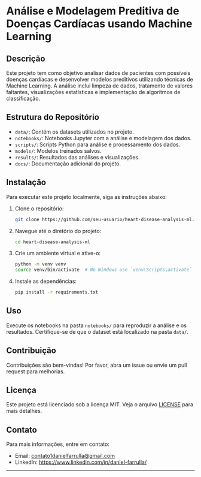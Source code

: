 # Análise e Modelagem Preditiva de Doenças Cardíacas usando Machine Learning

## Descrição
Este projeto tem como objetivo analisar dados de pacientes com possíveis doenças cardíacas e desenvolver modelos preditivos utilizando técnicas de Machine Learning. A análise inclui limpeza de dados, tratamento de valores faltantes, visualizações estatísticas e implementação de algoritmos de classificação.

## Estrutura do Repositório
- `data/`: Contém os datasets utilizados no projeto.
- `notebooks/`: Notebooks Jupyter com a análise e modelagem dos dados.
- `scripts/`: Scripts Python para análise e processamento dos dados.
- `models/`: Modelos treinados salvos.
- `results/`: Resultados das análises e visualizações.
- `docs/`: Documentação adicional do projeto.

## Instalação
Para executar este projeto localmente, siga as instruções abaixo:

1. Clone o repositório:
    ```bash
    git clone https://github.com/seu-usuario/heart-disease-analysis-ml.git
    ```
2. Navegue até o diretório do projeto:
    ```bash
    cd heart-disease-analysis-ml
    ```
3. Crie um ambiente virtual e ative-o:
    ```bash
    python -m venv venv
    source venv/bin/activate  # No Windows use `venv\Scripts\activate`
    ```
4. Instale as dependências:
    ```bash
    pip install -r requirements.txt
    ```

## Uso
Execute os notebooks na pasta `notebooks/` para reproduzir a análise e os resultados. Certifique-se de que o dataset está localizado na pasta `data/`.

## Contribuição
Contribuições são bem-vindas! Por favor, abra um issue ou envie um pull request para melhorias.

## Licença
Este projeto está licenciado sob a licença MIT. Veja o arquivo [LICENSE](LICENSE) para mais detalhes.

## Contato
Para mais informações, entre em contato:
- Email: contato1danielfarrulla@gmail.com
- LinkedIn: https://www.linkedin.com/in/daniel-farrulla/
---


